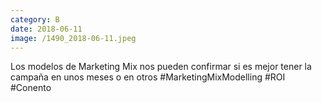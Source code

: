 ```yaml
--- 
category: B 
date: 2018-06-11 
image: /1490_2018-06-11.jpeg 
--- 
```


Los modelos de Marketing Mix nos pueden confirmar si es mejor tener la campaña en unos meses o en otros #MarketingMixModelling #ROI #Conento